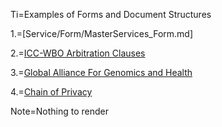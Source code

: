 Ti=Examples of Forms and Document Structures

1.=[Service/Form/MasterServices_Form.md]

2.=<a href="http://www.commonaccord.org/index.php?action=source&file=/01/Agt/Sec/Forum/Arb/ICC/Library_T02_Multilingual_V01">ICC-WBO Arbitration Clauses</a>

3.=<a href="http://ga4gh.commonaccord.org/index.php?action=list&file=./Demo/">Global Alliance For Genomics and Health</a>

4.=<a href="http://www.commonaccord.org/index.php?action=source&file=/Privacy/CPBR/Policy/Acme_Privacy_Policy.01.md">Chain of Privacy</a>

Note=Nothing to render